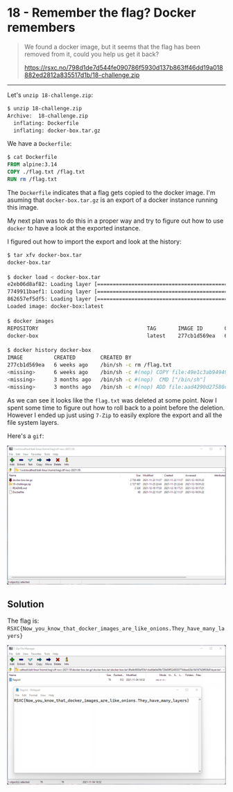 # 18 - Remember the flag? Docker remembers

> We found a docker image, but it seems that the flag has been removed from it, could you help us get it back?
> 
> https://rsxc.no/798d1de7d544fe090786f5930d137b863ff46dd19a018882ed2812a835517d1b/18-challenge.zip

---

Let's `unzip 18-challenge.zip`:

```bash
$ unzip 18-challenge.zip
Archive:  18-challenge.zip
  inflating: Dockerfile
  inflating: docker-box.tar.gz
```

We have a `Dockerfile`:

```dockerfile
$ cat Dockerfile
FROM alpine:3.14
COPY ./flag.txt /flag.txt
RUN rm /flag.txt
```

The `Dockerfile` indicates that a flag gets copied to the docker image. I'm asuming that `docker-box.tar.gz` is an export of a docker instance running this image.

My next plan was to do this in a proper way and try to figure out how to use `docker` to have a look at the exported instance.

I figured out how to import the export and look at the history:

```bash
$ tar xfv docker-box.tar
docker-box.tar

$ docker load < docker-box.tar
e2eb06d8af82: Loading layer [==================================================>]  5.865MB/5.865MB
7749911baef1: Loading layer [==================================================>]  2.048kB/2.048kB
862657ef5df5: Loading layer [==================================================>]  1.536kB/1.536kB
Loaded image: docker-box:latest

$ docker images
REPOSITORY                                   TAG       IMAGE ID       CREATED        SIZE
docker-box                                   latest    277cb1d569ea   6 weeks ago    5.6MB

$ docker history docker-box
IMAGE          CREATED        CREATED BY                                      SIZE      COMMENT
277cb1d569ea   6 weeks ago    /bin/sh -c rm /flag.txt                         0B
<missing>      6 weeks ago    /bin/sh -c #(nop) COPY file:49e1c3ab94949280…   76B
<missing>      3 months ago   /bin/sh -c #(nop)  CMD ["/bin/sh"]              0B
<missing>      3 months ago   /bin/sh -c #(nop) ADD file:aad4290d27580cc1a…   5.6MB
```

As we can see it looks like the `flag.txt` was deleted at some point. Now I spent some time to figure out how to roll back to a point before the deletion. However I ended up just using `7-Zip` to easily explore the export and all the file system layers.

Here's a `gif`:

![](00.gif "")

## Solution

The flag is: `RSXC{Now_you_know_that_docker_images_are_like_onions.They_have_many_layers}`

![](00.png "")